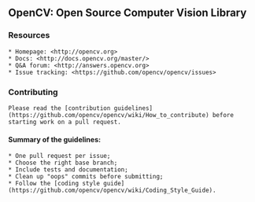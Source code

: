 ## OpenCV: Open Source Computer Vision Library

### Resources

	* Homepage: <http://opencv.org>
	* Docs: <http://docs.opencv.org/master/>
	* Q&A forum: <http://answers.opencv.org>
	* Issue tracking: <https://github.com/opencv/opencv/issues>

### Contributing

	Please read the [contribution guidelines](https://github.com/opencv/opencv/wiki/How_to_contribute) before starting work on a pull request.

#### Summary of the guidelines:

	* One pull request per issue;
	* Choose the right base branch;
	* Include tests and documentation;
	* Clean up "oops" commits before submitting;
	* Follow the [coding style guide](https://github.com/opencv/opencv/wiki/Coding_Style_Guide).
